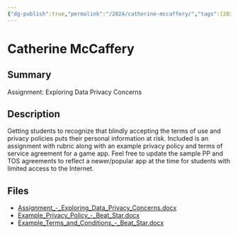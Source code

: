 ```yaml
---
{"dg-publish":true,"permalink":"/2024/catherine-mccaffery/","tags":[2024,"privacy","game","ICD2O","ICS3U","ICS4U"]}
---
```



# Catherine McCaffery

## Summary

Assignment: Exploring Data Privacy Concerns

## Description

Getting students to recognize that blindly accepting the terms of use and privacy policies puts their personal information at risk. Included is an assignment with rubric along with an example privacy policy and terms of service agreement for a game app. Feel free to update the sample PP and TOS agreements to reflect a newer/popular app at the time for students with limited access to the Internet.

## Files

*   [Assignment\_-\_Exploring\_Data\_Privacy\_Concerns.docx](resources/Catherine_McCaffery/Assignment_-_Exploring_Data_Privacy_Concerns.docx)
*   [Example\_Privacy\_Policy\_-\_Beat\_Star.docx](resources/Catherine_McCaffery/Example_Privacy_Policy_-_Beat_Star.docx)
*   [Example\_Terms\_and\_Conditions\_-\_Beat\_Star.docx](resources/Catherine_McCaffery/Example_Terms_and_Conditions_-_Beat_Star.docx)
